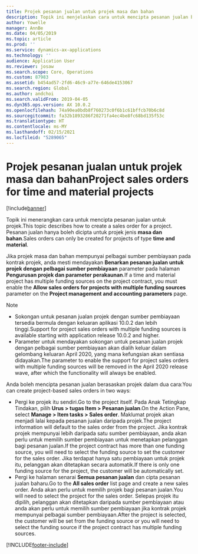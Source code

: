 ```yaml
---
title: Projek pesanan jualan untuk projek masa dan bahan
description: Topik ini menjelaskan cara untuk mencipta pesanan jualan berasaskan projek untuk projek masa dan bahan.
author: Yowelle
manager: AnnBe
ms.date: 04/05/2019
ms.topic: article
ms.prod: ''
ms.service: dynamics-ax-applications
ms.technology: ''
audience: Application User
ms.reviewer: josaw
ms.search.scope: Core, Operations
ms.custom: 87983
ms.assetid: b454ad57-2fd6-46c9-a77e-646de4153067
ms.search.region: Global
ms.author: andchoi
ms.search.validFrom: 2019-04-05
ms.dyn365.ops.version: AX 10.0.2
ms.openlocfilehash: 74a90ea0bdb8f760273c0f6b1c61bffcb70b6c8d
ms.sourcegitcommit: fa32b1893286f20271fa4ec4be8fc68bd135f53c
ms.translationtype: HT
ms.contentlocale: ms-MY
ms.lasthandoff: 02/15/2021
ms.locfileid: "5289065"
---
```

# <a name="project-sales-orders-for-time-and-material-projects"></a><span data-ttu-id="a8178-103">Projek pesanan jualan untuk projek masa dan bahan</span><span class="sxs-lookup"><span data-stu-id="a8178-103">Project sales orders for time and material projects</span></span>

[!include[banner](../includes/banner.md)]

<span data-ttu-id="a8178-104">Topik ini menerangkan cara untuk mencipta pesanan jualan untuk projek.</span><span class="sxs-lookup"><span data-stu-id="a8178-104">This topic describes how to create a sales order for a project.</span></span> <span data-ttu-id="a8178-105">Pesanan jualan hanya boleh dicipta untuk projek jenis **masa dan bahan**.</span><span class="sxs-lookup"><span data-stu-id="a8178-105">Sales orders can only be created for projects of type **time and material**.</span></span>

<span data-ttu-id="a8178-106">Jika projek masa dan bahan mempunyai pelbagai sumber pembiayaan pada kontrak projek, anda mesti mendayakan **Benarkan pesanan jualan untuk projek dengan pelbagai sumber pembiayaan** parameter pada halaman **Pengurusan projek dan parameter perakaunan**.</span><span class="sxs-lookup"><span data-stu-id="a8178-106">If a time and material project has multiple funding sources on the project contract, you must enable the **Allow sales orders for projects with multiple funding sources** parameter on the **Project management and accounting parameters** page.</span></span> 

> [!NOTE]
> - <span data-ttu-id="a8178-107">Sokongan untuk pesanan jualan projek dengan sumber pembiayaan tersedia bermula dengan keluaran aplikasi 10.0.2 dan lebih tinggi.</span><span class="sxs-lookup"><span data-stu-id="a8178-107">Support for project sales orders with multiple funding sources is available starting with application release 10.0.2 and higher.</span></span>
> - <span data-ttu-id="a8178-108">Parameter untuk mendayakan sokongan untuk pesanan jualan projek dengan pelbagai sumber pembiayaan akan dialih keluar dalam gelombang keluaran April 2020, yang mana kefungsian akan sentiasa didayakan.</span><span class="sxs-lookup"><span data-stu-id="a8178-108">The parameter to enable the support for project sales orders with multiple funding sources will be removed in the April 2020 release wave, after which the functionality will always be enabled.</span></span>

<span data-ttu-id="a8178-109">Anda boleh mencipta pesanan jualan berasaskan projek dalam dua cara:</span><span class="sxs-lookup"><span data-stu-id="a8178-109">You can create project-based sales orders in two ways:</span></span>

- <span data-ttu-id="a8178-110">Pergi ke projek itu sendiri.</span><span class="sxs-lookup"><span data-stu-id="a8178-110">Go to the project itself.</span></span> <span data-ttu-id="a8178-111">Pada Anak Tetingkap Tindakan, pilih **Urus > tugas Item > Pesanan jualan**.</span><span class="sxs-lookup"><span data-stu-id="a8178-111">On the Action Pane, select **Manage > Item tasks > Sales order**.</span></span> <span data-ttu-id="a8178-112">Maklumat projek akan menjadi lalai kepada pesanan jualan daripada projek.</span><span class="sxs-lookup"><span data-stu-id="a8178-112">The project information will default to the sales order from the project.</span></span> <span data-ttu-id="a8178-113">Jika kontrak projek mempunyai lebih daripada satu sumber pembiayaan, anda akan perlu untuk memilih sumber pembiayaan untuk menetapkan pelanggan bagi pesanan jualan.</span><span class="sxs-lookup"><span data-stu-id="a8178-113">If the project contract has more than one funding source, you will need to select the funding source to set the customer for the sales order.</span></span> <span data-ttu-id="a8178-114">Jika terdapat hanya satu pembiayaan untuk projek itu, pelanggan akan ditetapkan secara automatik.</span><span class="sxs-lookup"><span data-stu-id="a8178-114">If there is only one funding source for the project, the customer will be automatically set.</span></span>
- <span data-ttu-id="a8178-115">Pergi ke halaman senarai **Semua pesanan jualan** dan cipta pesanan jualan baharu.</span><span class="sxs-lookup"><span data-stu-id="a8178-115">Go to the **All sales order** list page and create a new sales order.</span></span> <span data-ttu-id="a8178-116">Anda akan perlu untuk memilih projek bagi pesanan jualan.</span><span class="sxs-lookup"><span data-stu-id="a8178-116">You will need to select the project for the sales order.</span></span> <span data-ttu-id="a8178-117">Selepas projek itu dipilih, pelanggan akan ditetapkan daripada sumber pembiayaan atau anda akan perlu untuk memilih sumber pembiayaan jika kontrak projek mempunyai pelbagai sumber pembiayaan.</span><span class="sxs-lookup"><span data-stu-id="a8178-117">After the project is selected, the customer will be set from the funding source or you will need to select the funding source if the project contract has multiple funding sources.</span></span>



[!INCLUDE[footer-include](../includes/footer-banner.md)]